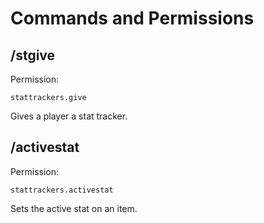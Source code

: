 # Commands and Permissions

## /stgive

Permission:

```text
stattrackers.give
```

Gives a player a stat tracker.

## /activestat

Permission:

```text
stattrackers.activestat
```

Sets the active stat on an item.

